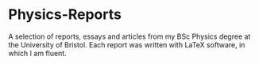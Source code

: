 # Physics-Reports
A selection of reports, essays and articles from my BSc Physics degree at the University of Bristol. Each report was written with LaTeX software, in which I am fluent.
